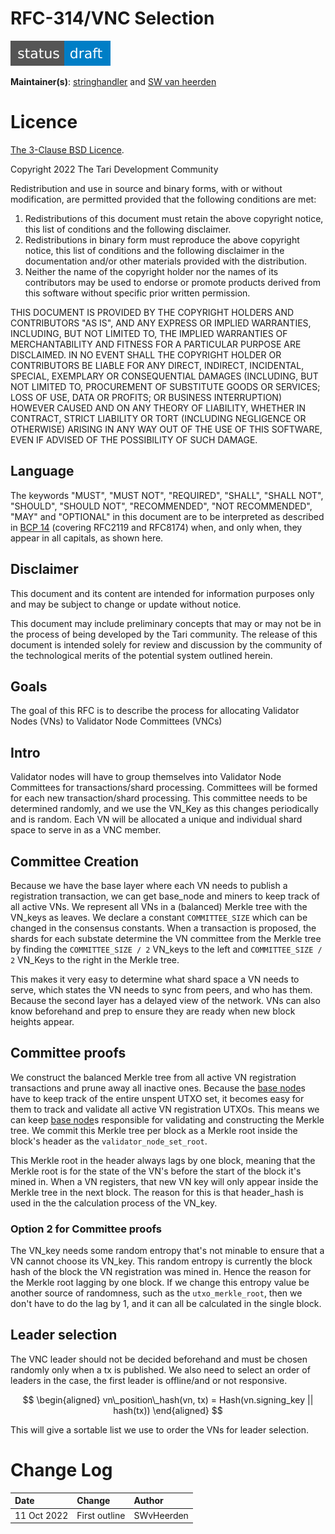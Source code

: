 # RFC-314/VNC Selection


![status: draft](theme/images/status-draft.svg)

**Maintainer(s)**: [stringhandler](https://github.com/stringhandler) and [SW van heerden](https://github.com/SWvheerden)

# Licence

[The 3-Clause BSD Licence](https://opensource.org/licenses/BSD-3-Clause).

Copyright 2022 The Tari Development Community

Redistribution and use in source and binary forms, with or without modification, are permitted provided that the
following conditions are met:

1. Redistributions of this document must retain the above copyright notice, this list of conditions and the following
   disclaimer.
2. Redistributions in binary form must reproduce the above copyright notice, this list of conditions and the following
   disclaimer in the documentation and/or other materials provided with the distribution.
3. Neither the name of the copyright holder nor the names of its contributors may be used to endorse or promote products
   derived from this software without specific prior written permission.

THIS DOCUMENT IS PROVIDED BY THE COPYRIGHT HOLDERS AND CONTRIBUTORS "AS IS", AND ANY EXPRESS OR IMPLIED WARRANTIES,
INCLUDING, BUT NOT LIMITED TO, THE IMPLIED WARRANTIES OF MERCHANTABILITY AND FITNESS FOR A PARTICULAR PURPOSE ARE
DISCLAIMED. IN NO EVENT SHALL THE COPYRIGHT HOLDER OR CONTRIBUTORS BE LIABLE FOR ANY DIRECT, INDIRECT, INCIDENTAL,
SPECIAL, EXEMPLARY OR CONSEQUENTIAL DAMAGES (INCLUDING, BUT NOT LIMITED TO, PROCUREMENT OF SUBSTITUTE GOODS OR
SERVICES; LOSS OF USE, DATA OR PROFITS; OR BUSINESS INTERRUPTION) HOWEVER CAUSED AND ON ANY THEORY OF LIABILITY,
WHETHER IN CONTRACT, STRICT LIABILITY OR TORT (INCLUDING NEGLIGENCE OR OTHERWISE) ARISING IN ANY WAY OUT OF THE USE OF
THIS SOFTWARE, EVEN IF ADVISED OF THE POSSIBILITY OF SUCH DAMAGE.

## Language

The keywords "MUST", "MUST NOT", "REQUIRED", "SHALL", "SHALL NOT", "SHOULD", "SHOULD NOT", "RECOMMENDED", 
"NOT RECOMMENDED", "MAY" and "OPTIONAL" in this document are to be interpreted as described in 
[BCP 14](https://tools.ietf.org/html/bcp14) (covering RFC2119 and RFC8174) when, and only when, they appear in all capitals, as 
shown here.

## Disclaimer

This document and its content are intended for information purposes only and may be subject to change or update
without notice.

This document may include preliminary concepts that may or may not be in the process of being developed by the Tari
community. The release of this document is intended solely for review and discussion by the community of the
technological merits of the potential system outlined herein.

## Goals
The goal of this RFC is to describe the process for allocating Validator Nodes (VNs) to Validator Node Committees (VNCs)

## Intro
Validator nodes will have to group themselves into Validator Node Committees for transactions/shard processing. Committees will be formed for each new transaction/shard processing. This committee needs to be determined randomly, and we use the VN_Key as this changes periodically and is random. Each VN will be allocated a unique and individual shard space to serve in as a VNC member. 

## Committee Creation
Because we have the base layer where each VN needs to publish a registration transaction, we can get base_node and miners to keep track of all active VNs. We represent all VNs in a (balanced) Merkle tree with the VN_keys as leaves. We declare a constant `COMMITTEE_SIZE` which can be changed in the consensus constants.
When a transaction is proposed, the shards for each substate determine the VN committee from the Merkle tree by finding the `COMMITTEE_SIZE / 2` VN_keys to the 
left and `COMMITTEE_SIZE / 2` VN_Keys to the right in the Merkle tree.

This makes it very easy to determine what shard space a VN needs to serve, which states the VN needs to sync from peers, and who has them. Because the
second layer has a delayed view of the network. VNs can also know beforehand and prep to ensure they are ready when new block heights appear. 

## Committee proofs
We construct the balanced Merkle tree from all active VN registration transactions and prune away all inactive ones. Because the [base node]s have to keep track
of the entire unspent UTXO set, it becomes easy for them to track and validate all active VN registration UTXOs. This means we can keep [base node]s 
responsible for validating and constructing the Merkle tree. We commit this Merkle tree per block as a Merkle root inside the block's header as the `validator_node_set_root`. 

This Merkle root in the header always lags by one block, meaning that the Merkle root is for the state of the VN's before the start of the block it's mined in. 
When a VN registers, that new VN key will only appear inside the Merkle tree in the next block. The reason for this is that header_hash is used in the
the calculation process of the VN_key. 

### Option 2 for Committee proofs
The VN_key needs some random entropy that's not minable to ensure that a VN cannot choose its VN_key. This random entropy is currently the block hash of the
block the VN registration was mined in. Hence the reason for the Merkle root lagging by one block. If we change this entropy value be another source of 
randomness, such as the `utxo_merkle_root`, then we don't have to do the lag by 1, and it can all be calculated in the single block.

## Leader selection
The VNC leader should not be decided beforehand and must be chosen randomly only when a tx is published. We also need to select an order of leaders
in the case, the first leader is offline/and or not responsive.

$$
\begin{aligned}
vn\_position\_hash(vn, tx) = Hash(vn.signing_key || hash(tx))
\end{aligned}
$$

This will give a sortable list we use to order the VNs for leader selection.

# Change Log

| Date        | Change              | Author    |
|:------------|:--------------------|:----------|
| 11 Oct 2022 | First outline       | SWvHeerden|


[base node]: Glossary.md#base-node
